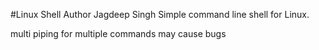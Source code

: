 #Linux Shell
Author Jagdeep Singh
Simple command line shell for Linux. 

multi piping for multiple commands may cause bugs

